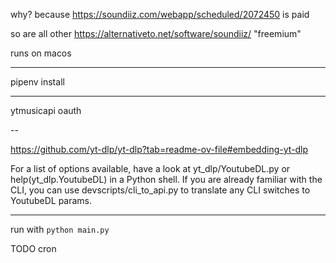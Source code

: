 why? because https://soundiiz.com/webapp/scheduled/2072450 is paid

so are all other https://alternativeto.net/software/soundiiz/
"freemium"


runs on macos

---


pipenv install

---

ytmusicapi oauth



--


https://github.com/yt-dlp/yt-dlp?tab=readme-ov-file#embedding-yt-dlp

For a list of options available, have a look at yt_dlp/YoutubeDL.py or help(yt_dlp.YoutubeDL) in a Python shell. If you are already familiar with the CLI, you can use devscripts/cli_to_api.py to translate any CLI switches to YoutubeDL params.


---
run with `python main.py`


TODO cron

